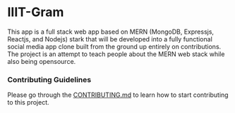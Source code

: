 # IIIT-Gram
This app is a full stack web app based on MERN (MongoDB, Expressjs, Reactjs, and Nodejs) stark that will be developed into a fully functional social media app clone built from the ground up entirely on contributions. The project is an attempt to teach people about the MERN web stack while also being opensource.

### Contributing Guidelines
Please go through the [CONTRIBUTING.md](https://github.com/XDRAGON2002/iiit-gram/blob/master/CONTRIBUTING.md) to learn how to start contributing to this project.
